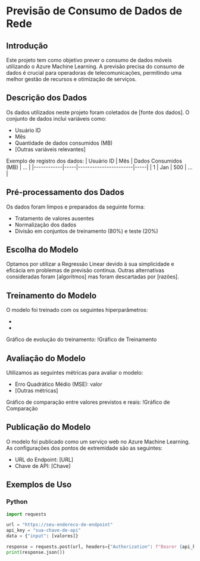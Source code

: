 # Previsão de Consumo de Dados de Rede

## Introdução
Este projeto tem como objetivo prever o consumo de dados móveis utilizando o Azure Machine Learning. A previsão precisa do consumo de dados é crucial para operadoras de telecomunicações, permitindo uma melhor gestão de recursos e otimização de serviços.

## Descrição dos Dados
Os dados utilizados neste projeto foram coletados de [fonte dos dados]. O conjunto de dados inclui variáveis como:
- Usuário ID
- Mês
- Quantidade de dados consumidos (MB)
- [Outras variáveis relevantes]

Exemplo de registro dos dados:
| Usuário ID | Mês | Dados Consumidos (MB) | ... |
|------------|-----|-----------------------|-----|
| 1          | Jan | 500                   | ... |

## Pré-processamento dos Dados
Os dados foram limpos e preparados da seguinte forma:
- Tratamento de valores ausentes
- Normalização dos dados
- Divisão em conjuntos de treinamento (80%) e teste (20%)

## Escolha do Modelo
Optamos por utilizar a Regressão Linear devido à sua simplicidade e eficácia em problemas de previsão contínua. Outras alternativas consideradas foram [algoritmos] mas foram descartadas por [razões].

## Treinamento do Modelo
O modelo foi treinado com os seguintes hiperparâmetros:
- [Hiperparâmetro 1]: valor
- [Hiperparâmetro 2]: valor

Gráfico de evolução do treinamento:
!Gráfico de Treinamento

## Avaliação do Modelo
Utilizamos as seguintes métricas para avaliar o modelo:
- Erro Quadrático Médio (MSE): valor
- [Outras métricas]

Gráfico de comparação entre valores previstos e reais:
!Gráfico de Comparação

## Publicação do Modelo
O modelo foi publicado como um serviço web no Azure Machine Learning. As configurações dos pontos de extremidade são as seguintes:
- URL do Endpoint: [URL]
- Chave de API: [Chave]

## Exemplos de Uso
### Python
```python
import requests

url = "https://seu-endereco-de-endpoint"
api_key = "sua-chave-de-api"
data = {"input": [valores]}

response = requests.post(url, headers={"Authorization": f"Bearer {api_key}"}, json=data)
print(response.json())
